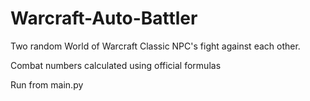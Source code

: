 # Warcraft-Auto-Battler
Two random World of Warcraft Classic NPC's fight against each other.

Combat numbers calculated using official formulas

Run from main.py
